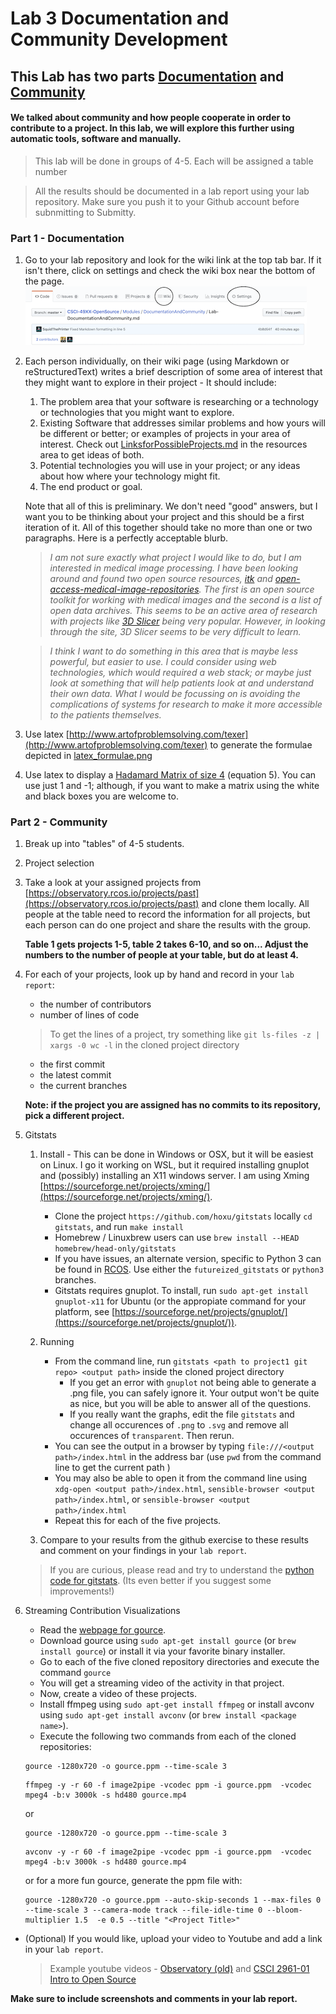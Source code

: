 # Lab 3 Documentation and Community Development

## This Lab has two parts [Documentation](#part-1---documentation) and [Community](#part-2---community)

#### We talked about community and how people cooperate in order to contribute to a project. In this lab, we will explore this further using automatic tools, software and manually. ####

> This lab will be done in groups of 4-5. Each will be assigned a table number

> All the results should be documented in a lab report using your lab repository. Make sure you push it to your Github account before subnmitting to Submitty.

### Part 1 - Documentation
1. Go to your lab repository and look for the wiki link at the top tab bar. If it isn't there, click on settings and check the wiki box near the bottom of the page.
    ![Wiki and Settings Locations](Wiki.png)
1. Each person individually, on their wiki page (using Markdown or reStructuredText) writes a brief description of some area of interest that they might want to explore in their project - It should include:

      1. The problem area that your software is researching or a technology or technologies that you might want to explore.
      2. Existing Software that addresses similar problems and how yours will be different or better; or examples of projects in your area of interest. Check out [LinksforPossibleProjects.md](../../Resources/LinksforPossibleProjects.md) in the resources area to get ideas of both.
      3. Potential technologies you will use in your project; or any ideas about how where your technology might fit.
      4. The end product or goal.
 
    

    Note that all of this is preliminary. We don't need "good" answers, but I want you to be thinking about your project and this should be a first iteration of it. All of this together should take no more than one or two paragraphs. Here is a perfectly acceptable blurb. 

    >*I am not sure exactly what project I would like to do, but I am interested in medical image processing. I have been looking around and found two open source resources, [itk](http://www.itk.org) and [open-access-medical-image-repositories](http://www.aylward.org/notes/open-access-medical-image-repositories). The first is an open source toolkit for working with medical images and the second is a list of open data archives. This seems to be an active area of research with projects like [3D Slicer](https://slicer.org) being very popular. However, in looking through the site, 3D Slicer seems to be very difficult to learn.*

    >*I think I want to do something in this area that is maybe less powerful, but easier to use. I could consider using web technologies, which would required a web stack; or maybe just look at something that will help patients look at and understand their own data. What I would be focussing on is avoiding the complications of systems for research to make it more accessible to the patients themselves.*

2. Use latex [http://www.artofproblemsolving.com/texer](http://www.artofproblemsolving.com/texer) to generate the formulae depicted in [latex_formulae.png](https://github.com/rcos/CSCI-4470-OpenSource/blob/master/Modules/03.DocumentationAndCommunity/latex_formulae.png)

3. Use latex to display a [Hadamard Matrix of size 4](http://mathworld.wolfram.com/HadamardMatrix.html) (equation 5). You can use just 1 and -1; although, if you want to make a matrix using the white and black boxes you are welcome to.


### Part 2 - Community
1. Break up into "tables" of 4-5 students.
1. Project selection
  1. Take a look at your assigned projects from [https://observatory.rcos.io/projects/past](https://observatory.rcos.io/projects/past) and clone them locally. All people at the table need to record the information for all projects, but each person can do one project and share the results with the group.
      
      **Table 1 gets projects 1-5, table 2 takes 6-10, and so on... Adjust the numbers to the number of people at your table, but do at least 4.**

  2. For each of your projects, look up by hand and record in your `lab report`:
        - the number of contributors
        - number of lines of code
        
      > To get the lines of a project, try something like `git ls-files -z | xargs -0 wc -l` in the cloned project directory

        - the first commit
        - the latest commit
        - the current branches
   
      **Note: if the project you are assigned has no commits to its repository, pick a different project.**
    
2. Gitstats
   1. Install - This can be done in Windows or OSX, but it will be easiest on Linux. I go it working on WSL, but it required installing gnuplot and (possibly) installing an X11 windows server. I am using Xming [https://sourceforge.net/projects/xming/](https://sourceforge.net/projects/xming/).
      - Clone the project `https://github.com/hoxu/gitstats` locally `cd gitstats`, and run `make install`
      - Homebrew / Linuxbrew users can use `brew install --HEAD homebrew/head-only/gitstats`
      - If you have issues, an alternate version, specific to Python 3 can be found in [RCOS](https://github.com/rcos/gitstats). Use either the `futureized_gitstats` or `python3` branches.
      - Gitstats requires gnuplot. To install, run `sudo apt-get install gnuplot-x11` for Ubuntu (or the appropiate command for your platform, see [https://sourceforge.net/projects/gnuplot/](https://sourceforge.net/projects/gnuplot/)).

   2. Running
      - From the command line, run `gitstats <path to project1 git repo> <output path>` inside the cloned project directory
      	 - If you get an error with `gnuplot` not being able to generate a .png file, you can safely ignore it. Your output won't be quite as nice, but you will be able to answer all of the questions.
      	 - If you really want the graphs, edit the file `gitstats` and change all occurences of `.png` to `.svg` and remove all occurences of `transparent`. Then rerun.
      - You can see the output in a browser by typing `file:///<output path>/index.html` in the address bar (use `pwd` from the command line to get the current path  )
      - You may also be able to open it from the command line using `xdg-open <output path>/index.html`, `sensible-browser <output path>/index.html`, or `sensible-browser <output path>/index.html`
      - Repeat this for each of the five projects.
   4. Compare to your results from the github exercise to these results and comment on your findings in your `lab report`.

   > If you are curious, please read and try to understand the [python code for gitstats](https://github.com/hoxu/gitstats/blob/master/gitstats). (Its even better if you suggest some improvements!)

3. Streaming Contribution Visualizations
   - Read the [webpage for gource](http://gource.io/).
   - Download gource using `sudo apt-get install gource` (or `brew install gource`) or install it via your favorite binary installer.
   - Go to each of the five cloned repository directories and execute the command
   `gource`
   - You will get a streaming video of the activity in that project.
   - Now, create a video of these projects.
   - Install ffmpeg using `sudo apt-get install ffmpeg` or install avconv using `sudo apt-get install avconv` (or `brew install <package name>`).
   - Execute the following two commands from each of the cloned repositories:
   
    ```
    gource -1280x720 -o gource.ppm --time-scale 3
    ```
    
    ```
    ffmpeg -y -r 60 -f image2pipe -vcodec ppm -i gource.ppm  -vcodec mpeg4 -b:v 3000k -s hd480 gource.mp4
    ```
    
    or

    ```
    gource -1280x720 -o gource.ppm --time-scale 3
    ```

    ```
    avconv -y -r 60 -f image2pipe -vcodec ppm -i gource.ppm  -vcodec mpeg4 -b:v 3000k -s hd480 gource.mp4
    ```
    
    or for a more fun gource, generate the ppm file with:

    ```
    gource -1280x720 -o gource.ppm --auto-skip-seconds 1 --max-files 0 --time-scale 3 --camera-mode track --file-idle-time 0 --bloom-multiplier 1.5  -e 0.5 --title "<Project Title>"
    ```

  - (Optional) If you would like, upload your video to Youtube and add a link in your `lab report`.

      > Example youtube videos - [Observatory   (old)](https://www.youtube.com/watch?v=SKArMLw1QY0)  and [CSCI 2961-01 Intro to Open Source](https://youtu.be/-R3-t0oLcpk )


  __Make sure to include screenshots and comments 	in your lab report.__

<!-- ### Part 3 - Unit Testing
1. Read the tutorial on unit tests from [pythontesting](http://pythontesting.net/framework/unittest/unittest-introduction).
(You will be using the unit test module.)

2.  Copy [`markdown.py`](https://github.com/okken/markdown.py/blob/master/markdown.py) and [`test_markdown_unittest.py`](https://github.com/okken/markdown.py/blob/master/test_markdown_unittest.py) from [okken/markdown.py](https://github.com/okken/markdown.py) and make sure that you can run them. If you have issues, an alternate version, specific to Python 3 can be found in [RCOS](https://github.com/rcos/markdown.py)
3. Fork the repository and clone your fork locally.

3.  In your fork, add translations for:
  - `#` => `<h1>` and `</h1>` 
  - `##` => `<h2>` and `</h2>` 
  - `###` => `<h3>` and `</h3>` 
  - `>` => `<blockquote>` and on the next line with no `>` end it with `</blockquote>` 

  > [Some Markdown examples](https://daringfireball.net/projects/markdown/basics) and [the source](https://daringfireball.net/projects/markdown/basics.text)
  >
  > Look under PARAGRAPHS, HEADERS, BLOCKQUOTES for exact input and output
  > 

4. Write unit tests for the three additional constructs you added.
5. Push your code to github. Add links to your code and testcode and a screenshot of the running tests to `Lab3.md`.

When you have completed the lab, submit a text file with a link to your `Lab3.md` file via Submitty.-->

